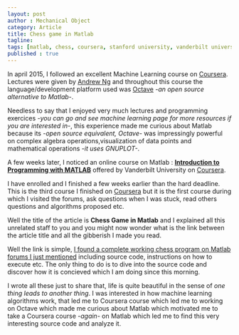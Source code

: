 ```yaml
---
layout: post
author : Mechanical Object
category: Article
title: Chess game in Matlab
tagline: 
tags: [matlab, chess, coursera, stanford university, vanderbilt university, machine learning, octave]
published : true
---
```


In april 2015, I followed an excellent <a href="https://www.coursera.org/course/ml" target="_blank"></a> Machine Learning course on <a href="https://www.coursera.org/" target="_blank">Coursera</a>. Lectures were given by <a href="http://cs.stanford.edu/people/ang/" target="_blank">Andrew Ng</a> and throughout this course the language/development platform used was <a href="http://www.gnu.org/software/octave/" target="_blank">Octave</a> *-an open source alternative to Matlab-*.

<!--more-->

Needless to say that I enjoyed very much lectures and programming exercices *-you can go and see machine learning page for more resources if you are interested in-*, this experience made me curious about Matlab because its *-open source equivalent, Octave-* was impressingly powerful on complex algebra operations,visualization of data points and mathematical operations *-it uses GNUPLOT-*.

A few weeks later, I noticed an online course on Matlab : <a href="https://www.coursera.org/course/matlab" target="_blank">**Introduction to Programming with MATLAB**</a> offered by Vanderbilt University on <a href="https://www.coursera.org/" target="_blank">Coursera</a>.

I have enrolled and I finished a few weeks earlier than the hard deadline. This is the third course I finished on <a href="https://www.coursera.org/" target="_blank">Coursera</a> but it is the first course during which I visited the forums, ask questions when I was stuck, read others questions and algorithms proposed etc.

Well the title of the article is **Chess Game in Matlab** and I explained all this unrelated staff to you and you might now wonder what is the link between the article title and all the gibberish I made you read.

Well the link is simple, <a href="http://www.mathworks.com/matlabcentral/fileexchange/47272-chess-master" target="_blank">I found a complete working chess program on Matlab forums I just mentioned</a> including source code, instructions on how to execute etc. The only thing to do is to dive into the source code and discover how it is concieved which I am doing since this morning.

I wrote all these just to share that, life is quite beautiful in the sense of *one thing leads to another thing*. I was interested in how machine learning algorithms work, that led me to Coursera course which led me to working on Octave which made me curious about Matlab which motivated me to take a Coursera course *-again-* on Matlab which led me to find this very interesting source code and analyze it.